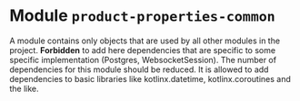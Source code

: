 # Module `product-properties-common`

A module contains only objects that are used by all other modules in the project. **Forbidden** to add here
dependencies that are specific to some specific implementation (Postgres, WebsocketSession).
The number of dependencies for this module should be reduced.
It is allowed to add dependencies to basic libraries like kotlinx.datetime, kotlinx.coroutines and the like.